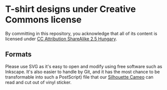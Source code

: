 T-shirt designs under Creative Commons license
==============================================

By committing in this repository, you acknowledge that all of its content is
licensed under [CC Attribution ShareAlike 2.5 Hungary][1].

Formats
-------

Please use SVG as it's easy to open and modify using free software such as
Inkscape. It's also easier to handle by Git, and it has the most chance to
be transformable into such a PostScript) file that our [Silhouette Cameo][2]
can read and cut out of vinyl sticker.

  [1]: https://creativecommons.org/licenses/by-sa/2.5/hu/deed.en
  [2]: http://hsbp.org/silhouette
